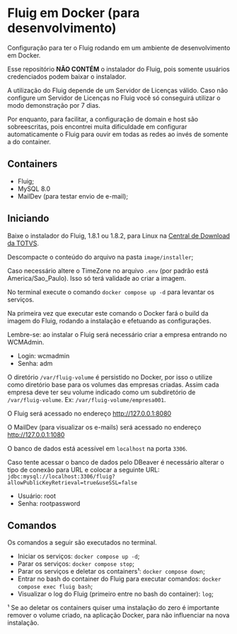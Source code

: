 # Fluig em Docker (para desenvolvimento)

Configuração para ter o Fluig rodando em um ambiente de desenvolvimento em Docker.

Esse repositório **NÃO CONTÉM** o instalador do Fluig, pois somente usuários credenciados podem baixar
o instalador.

A utilização do Fluig depende de um Servidor de Licenças válido. Caso não configure um Servidor
de Licenças no Fluig você só conseguirá utilizar o modo demonstração por 7 dias.

Por enquanto, para facilitar, a configuração de domain e host são sobreescritas, pois encontrei
muita dificuldade em configurar automaticamente o Fluig para ouvir em todas as redes ao invés
de somente a do container.

## Containers

- Fluig;
- MySQL 8.0
- MailDev (para testar envio de e-mail);

## Iniciando

Baixe o instalador do Fluig, 1.8.1 ou 1.8.2, para Linux na [Central de Download da TOTVS](https://suporte.totvs.com/portal/p/10098/suporte-fluig-download#000035/FLUIG%201.8/Fluig/).

Descompacte o conteúdo do arquivo na pasta `image/installer`;

Caso necessário altere o TimeZone no arquivo `.env` (por padrão está America/Sao_Paulo).
Isso só terá validade ao criar a imagem.

No terminal execute o comando `docker compose up -d` para levantar os serviços.

Na primeira vez que executar este comando o Docker fará o build da imagem do Fluig,
rodando a instalação e efetuando as configurações.

Lembre-se: ao instalar o Fluig será necessário criar a empresa entrando no WCMAdmin.

- Login: wcmadmin
- Senha: adm

O diretório `/var/fluig-volume` é persistido no Docker, por isso o utilize como diretório
base para os volumes das empresas criadas. Assim cada empresa deve ter seu volume indicado
como um subdiretório de `/var/fluig-volume`. Ex: `/var/fluig-volume/empresa001`.

O Fluig será acessado no endereço <http://127.0.0.1:8080>

O MailDev (para visualizar os e-mails) será acessado no endereço <http://127.0.0.1:1080>

O banco de dados está acessível em `localhost` na porta `3306`.

Caso tente acessar o banco de dados pelo DBeaver é necessário alterar o tipo de conexão para URL e colocar a seguinte URL: `jdbc:mysql://localhost:3306/fluig?allowPublicKeyRetrieval=true&useSSL=false`

- Usuário: root
- Senha: rootpassword

## Comandos

Os comandos a seguir são executados no terminal.

- Iniciar os serviços: `docker compose up -d`;
- Parar os serviços: `docker compose stop`;
- Parar os serviços e deletar os containers¹: `docker compose down`;
- Entrar no bash do container do Fluig para executar comandos: `docker compose exec fluig bash`;
- Visualizar o log do Fluig (primeiro entre no bash do container): `log`;

¹ Se ao deletar os containers quiser uma instalação do zero é importante remover o volume criado,
na aplicação Docker, para não influenciar na nova instalação.
